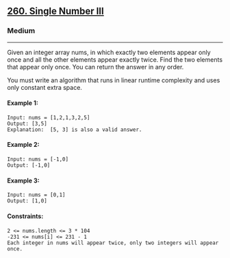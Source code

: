 [260. Single Number III](https://leetcode.com/problems/single-number-iii/?envType=daily-question&envId=2024-05-31)
---------------------------------------------------------------------------------------------------------------------------------------------

### Medium
---------------------------------------------------------------------------------------------------------------------------------------------

Given an integer array nums, in which exactly two elements appear only once and all the other elements appear exactly twice. Find the two elements that appear only once. You can return the answer in any order.

You must write an algorithm that runs in linear runtime complexity and uses only constant extra space.

#### Example 1:
```
Input: nums = [1,2,1,3,2,5]
Output: [3,5]
Explanation:  [5, 3] is also a valid answer.
```
#### Example 2:
```
Input: nums = [-1,0]
Output: [-1,0]
```
#### Example 3:
```
Input: nums = [0,1]
Output: [1,0]
```
#### Constraints:
```
2 <= nums.length <= 3 * 104
-231 <= nums[i] <= 231 - 1
Each integer in nums will appear twice, only two integers will appear once.
```
